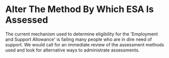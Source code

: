 Alter The Method By Which ESA Is Assessed
=========================================

The current mechanism used to determine eligibility for the 'Employment 
and Support Allowance' is failing many people who are in dire need of 
support. We would call for an immediate review of the assessment methods 
used and look for alternative ways to administrate assessments.